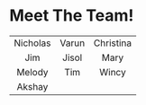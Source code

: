 # Meet The Team!
| | | |
|:-------------------------:|:-------------------------:|:-------------------------:|
|Nicholas|Varun|Christina|
|Jim|Jisol|Mary|
|Melody|Tim|Wincy|
|Akshay|
